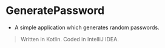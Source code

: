 # GeneratePassword

- A simple application which generates random passwords.
> Written in Kotlin. Coded in IntelliJ IDEA.